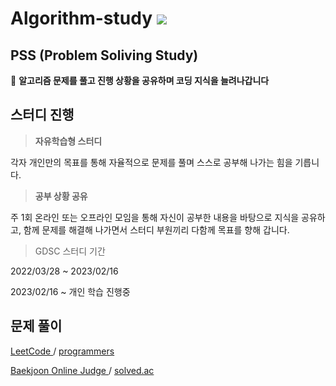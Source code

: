 # Algorithm-study <a href="https://www.notion.so/thelight0804/PSS-92453957ca9c447f9fb979da3bf3fd73" target="Notion"><img src="https://img.shields.io/badge/Notion-000000?style=flat-square&logo=Notion&logoColor=white"/></a>


## PSS (Problem Soliving Study)

👊 **알고리즘 문제를 풀고 진행 상황을 공유하며 코딩 지식을 늘려나갑니다**


## 스터디 진행

> **자유학습형 스터디**

각자 개인만의 목표를 통해 자율적으로 문제를 풀며 스스로 공부해 나가는 힘을 기릅니다.
    
> **공부 상황 공유**

주 1회 온라인 또는 오프라인 모임을 통해 자신이 공부한 내용을 바탕으로 지식을 공유하고, 함께 문제를 해결해 나가면서 스터디 부원끼리 다함께 목표를 향해 갑니다.

> GDSC 스터디 기간

2022/03/28 ~ 2023/02/16

2023/02/16 ~ 개인 학습 진행중

## 문제 풀이
<a href="https://leetcode.com/problemset/all/">LeetCode </a> / <a href="https://school.programmers.co.kr/learn/challenges">programmers </a>

<a href="https://www.acmicpc.net/">Baekjoon Online Judge </a> / <a href="https://solved.ac/class">solved.ac </a> 
